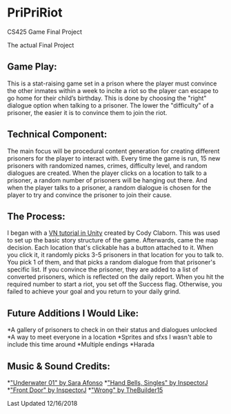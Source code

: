 # PriPriRiot
CS425 Game Final Project

The actual Final Project

## Game Play:

This is a stat-raising game set in a prison where the player must convince the other inmates within a week to incite a riot so the player can escape to go home for their child’s birthday. This is done by choosing the "right" dialogue option when talking to a prisoner. The lower the "difficulty" of a prisoner, the easier it is to convince them to join the riot.

## Technical Component: 

The main focus will be procedural content generation for creating different prisoners for the player to interact with. Every time the game is run, 15 new prisoners with randomized names, crimes, difficulty level, and random dialogues are created. When the player clicks on a location to talk to a prisoner, a random number of prisoners will be hanging out there. And when the player talks to a prisoner, a random dialogue is chosen for the player to try and convince the prisoner to join their cause.

## The Process:

I began with a [VN tutorial in Unity](http://www.indiana.edu/~gamedev/2015/09/27/creating-a-visual-novel-in-unity/) created by Cody Claborn. This was used to set up the basic story structure of the game. Afterwards, came the map decision. Each location that's clickable has a button attached to it. When you click it, it randomly picks 3-5 prisoners in that location for you to talk to. You pick 1 of them, and that picks a random dialogue from that prisoner's specific list. If you convince the prisoner, they are added to a list of converted prisoners, which is reflected on the daily report. When you hit the required number to start a riot, you set off the Success flag. Otherwise, you failed to achieve your goal and you return to your daily grind.
    
## Future Additions I Would Like:

*A gallery of prisoners to check in on their status and dialogues unlocked
*A way to meet everyone in a location
*Sprites and sfxs I wasn't able to include this time around
*Multiple endings
*Harada
    
## Music & Sound Credits:

*["Underwater 01" by Sara Afonso](http://freemusicarchive.org/music/Sara_Afonso/Underwater_EP/Sara_Afonso_-_Underwater_01)
*["Hand Bells, Singles" by InspectorJ](https://freesound.org/people/InspectorJ/sounds/339809/)
*["Front Door" by InspectorJ](https://freesound.org/people/InspectorJ/sounds/431117/)
*["Wrong" by TheBuilder15](https://freesound.org/people/TheBuilder15/sounds/415764/)
    
Last Updated 12/16/2018
